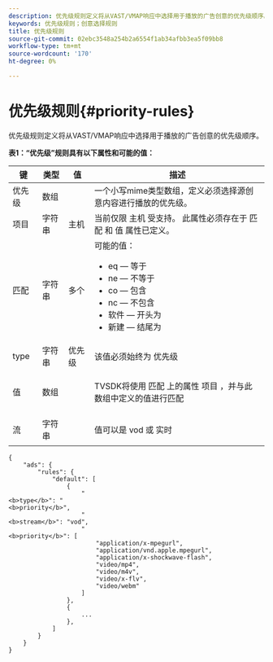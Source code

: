 ```yaml
---
description: 优先级规则定义将从VAST/VMAP响应中选择用于播放的广告创意的优先级顺序。
keywords: 优先级规则；创意选择规则
title: 优先级规则
source-git-commit: 02ebc3548a254b2a6554f1ab34afbb3ea5f09bb8
workflow-type: tm+mt
source-wordcount: '170'
ht-degree: 0%

---
```


# 优先级规则{#priority-rules}

优先级规则定义将从VAST/VMAP响应中选择用于播放的广告创意的优先级顺序。

**表1：“优先级”规则具有以下属性和可能的值：**

<table id="table_ljp_tgx_hz">  
 <thead> 
  <tr> 
   <th class="entry"> 键</th> 
   <th class="entry"> 类型</th> 
   <th class="entry"> 值</th> 
   <th class="entry"> 描述</th> 
  </tr> 
 </thead>
 <tbody> 
  <tr> 
   <td><span class="codeph"> 优先级</span></td> 
   <td><span class="codeph"> 数组</span></td> 
   <td></td> 
   <td> 一个小写mime类型数组，定义必须选择源创意内容进行播放的优先级。</td> 
  </tr> 
  <tr> 
   <td><span class="codeph"> 项目</span></td> 
   <td><span class="codeph"> 字符串</span></td> 
   <td><span class="codeph"> 主机</span></td> 
   <td>当前仅限 <span class="codeph"> 主机</span> 受支持。 此属性必须存在于 <span class="codeph"> 匹配</span> 和 <span class="codeph"> 值</span> 属性已定义。</td> 
  </tr> 
  <tr> 
   <td><span class="codeph"> 匹配</span></td> 
   <td><span class="codeph"> 字符串</span></td> 
   <td><span class="codeph"> 多个</span></td> 
   <td>可能的值：
    <ul id="ul_tnf_2hx_hz"> 
     <li><span class="codeph"> eq</span>  — 等于</li> 
     <li><span class="codeph"> ne</span>  — 不等于</li> 
     <li><span class="codeph"> co</span>  — 包含</li> 
     <li><span class="codeph"> nc</span>  — 不包含</li> 
     <li><span class="codeph"> 软件</span>  — 开头为</li> 
     <li><span class="codeph"> 新建</span>  — 结尾为</li> 
    </ul></td> 
  </tr> 
  <tr> 
   <td><span class="codeph"> type</span></td> 
   <td><span class="codeph"> 字符串</span></td> 
   <td><span class="codeph"> 优先级</span></td> 
   <td>该值必须始终为 <span class="codeph"> 优先级</span></td> 
  </tr> 
  <tr> 
   <td><span class="codeph"> 值</span></td> 
   <td><span class="codeph"> 数组</span></td> 
   <td></td> 
   <td> <p>TVSDK将使用 <span class="codeph"> 匹配</span> 上的属性 <span class="codeph"> 项目</span> ，并与此数组中定义的值进行匹配</p> </td> 
  </tr> 
  <tr> 
   <td><span class="codeph"> 流</span></td> 
   <td><span class="codeph"> 字符串</span></td> 
   <td></td> 
   <td> <p>值可以是 <span class="codeph"> vod</span> 或 <span class="codeph"> 实时</span></p> </td> 
  </tr> 
 </tbody> 
</table>

```
{
    "ads": {
        "rules": {
            "default": [
                {
                    "
<b>type</b>": "
<b>priority</b>",
                    "
<b>stream</b>": "vod",
                    "
<b>priority</b>": [
                        "application/x-mpegurl",
                        "application/vnd.apple.mpegurl",
                        "application/x-shockwave-flash",
                        "video/mp4",
                        "video/m4v",
                        "video/x-flv",
                        "video/webm"
                    ]
                },
                {
                    ...
                },
            ]
        }
    }
}
```
